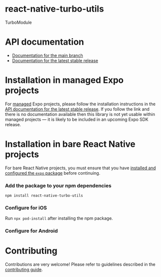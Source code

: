 # react-native-turbo-utils

TurboModule

# API documentation

- [Documentation for the main branch](https://github.com/expo/expo/blob/main/docs/pages/versions/unversioned/sdk/react-native-turbo-utils.md)
- [Documentation for the latest stable release](https://docs.expo.dev/versions/latest/sdk/react-native-turbo-utils/)

# Installation in managed Expo projects

For [managed](https://docs.expo.dev/versions/latest/introduction/managed-vs-bare/) Expo projects, please follow the installation instructions in the [API documentation for the latest stable release](#api-documentation). If you follow the link and there is no documentation available then this library is not yet usable within managed projects &mdash; it is likely to be included in an upcoming Expo SDK release.

# Installation in bare React Native projects

For bare React Native projects, you must ensure that you have [installed and configured the `expo` package](https://docs.expo.dev/bare/installing-expo-modules/) before continuing.

### Add the package to your npm dependencies

```
npm install react-native-turbo-utils
```

### Configure for iOS

Run `npx pod-install` after installing the npm package.


### Configure for Android



# Contributing

Contributions are very welcome! Please refer to guidelines described in the [contributing guide]( https://github.com/expo/expo#contributing).
